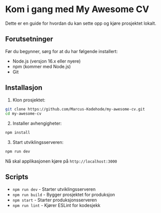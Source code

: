 # Kom i gang med My Awesome CV

Dette er en guide for hvordan du kan sette opp og kjøre prosjektet lokalt.

## Forutsetninger

Før du begynner, sørg for at du har følgende installert:
- Node.js (versjon 16.x eller nyere)
- npm (kommer med Node.js)
- Git

## Installasjon

1. Klon prosjektet:
```bash
git clone https://github.com/Marcus-Kodehode/my-awesome-cv.git
cd my-awesome-cv
```

2. Installer avhengigheter:
```bash
npm install
```

3. Start utviklingsserveren:
```bash
npm run dev
```

Nå skal applikasjonen kjøre på `http://localhost:3000`

## Scripts

- `npm run dev` - Starter utviklingsserveren
- `npm run build` - Bygger prosjektet for produksjon
- `npm start` - Starter produksjonsserveren
- `npm run lint` - Kjører ESLint for kodesjekk
